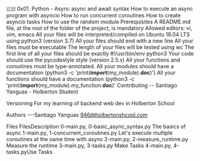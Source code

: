 🇨🇴 0x01. Python - Async
async and await syntax
How to execute an async program with asyncio
How to run concurrent coroutines
How to create asyncio tasks
How to use the random module
Prerequisites
A README.md file, at the root of the folder of the project, is mandatory
Allowed editors: vi, vim, emacs
All your files will be interpreted/compiled on Ubuntu 18.04 LTS using python3 (version 3.7)
All your files should end with a new line
All your files must be executable
The length of your files will be tested using wc
The first line of all your files should be exactly #!/usr/bin/env python3
Your code should use the pycodestyle style (version 2.5.x)
All your functions and coroutines must be type-annotated.
All your modules should have a documentation (python3 -c 'print(__import__(my_module).__doc__)')
All your functions should have a documentation (python3 -c 'print(__import__(my_module).my_function.__doc__)'
Contributing
-- Santiago Yanguas - Holberton Student

Versioning
For my learning of backend web dev in Holberton School

Authors
---Santiago Yanguas 946@holbertonshcool.com

Files
FilesDescription
0-main.py, 0-basic_async_syntax.py The basics of async
1-main.py, 1-concurrent_coroutines.py Let's execute multiple coroutines at the same time with async
2-main.py, 2-measure_runtime.py Measure the runtime
3-main.py, 3-tasks.py Make Tasks
4-main.py, 4-tasks.pyUse Tasks

